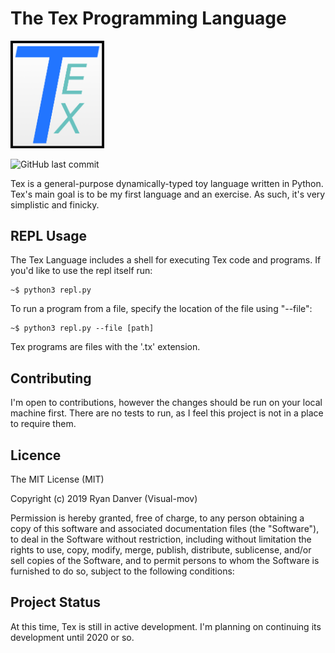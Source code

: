 # The Tex Programming Language

<img src="Tex_Logo.png" alt="Tex Logo" width="150"/>

![GitHub last commit](https://img.shields.io/github/last-commit/Visual-mov/Tex-lang)

Tex is a general-purpose dynamically-typed toy language written in Python. Tex's main goal is to be my first language and an exercise. As such, it's very simplistic and finicky.

## REPL Usage
The Tex Language includes a shell for executing Tex code and programs. If you'd like to use the repl itself run:
```
~$ python3 repl.py
```
To run a program from a file, specify the location of the file using "--file":
```
~$ python3 repl.py --file [path]
```
Tex programs are files with the '.tx' extension.

## Contributing
I'm open to contributions, however the changes should be run on your local machine first. There are no tests to run, as I feel this project is not in a place to require them.

## Licence
The MIT License (MIT)

Copyright (c) 2019 Ryan Danver (Visual-mov)

Permission is hereby granted, free of charge, to any person obtaining a copy of this software and associated documentation files (the "Software"), to deal in the Software without restriction, including without limitation the rights to use, copy, modify, merge, publish, distribute, sublicense, and/or sell copies of the Software, and to permit persons to whom the Software is furnished to do so, subject to the following conditions:

## Project Status
At this time, Tex is still in active development. I'm planning on continuing its development until 2020 or so.
